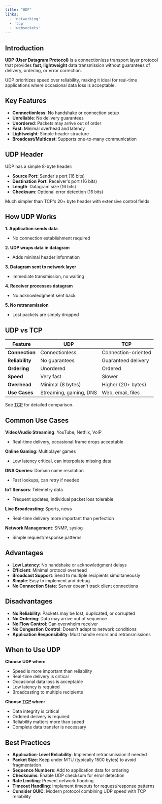 ```yaml
---
title: "UDP"
links:
  - 'networking'
  - 'tcp'
  - 'websockets'
---
```


## Introduction

**UDP (User Datagram Protocol)** is a connectionless transport layer protocol that provides **fast, lightweight** data transmission without guarantees of delivery, ordering, or error correction.

UDP prioritizes speed over reliability, making it ideal for real-time applications where occasional data loss is acceptable.

## Key Features

- **Connectionless**: No handshake or connection setup
- **Unreliable**: No delivery guarantees
- **Unordered**: Packets may arrive out of order
- **Fast**: Minimal overhead and latency
- **Lightweight**: Simple header structure
- **Broadcast/Multicast**: Supports one-to-many communication

## UDP Header

UDP has a simple 8-byte header:

- **Source Port**: Sender's port (16 bits)
- **Destination Port**: Receiver's port (16 bits)
- **Length**: Datagram size (16 bits)
- **Checksum**: Optional error detection (16 bits)

Much simpler than TCP's 20+ byte header with extensive control fields.

## How UDP Works

**1. Application sends data**
- No connection establishment required

**2. UDP wraps data in datagram**
- Adds minimal header information

**3. Datagram sent to network layer**
- Immediate transmission, no waiting

**4. Receiver processes datagram**
- No acknowledgment sent back

**5. No retransmission**
- Lost packets are simply dropped

## UDP vs TCP

| Feature | UDP | TCP |
|---------|-----|-----|
| **Connection** | Connectionless | Connection-oriented |
| **Reliability** | No guarantees | Guaranteed delivery |
| **Ordering** | Unordered | Ordered |
| **Speed** | Very fast | Slower |
| **Overhead** | Minimal (8 bytes) | Higher (20+ bytes) |
| **Use Cases** | Streaming, gaming, DNS | Web, email, files |

See [TCP](/notes/tcp) for detailed comparison.

## Common Use Cases

**Video/Audio Streaming**: YouTube, Netflix, VoIP
- Real-time delivery, occasional frame drops acceptable

**Online Gaming**: Multiplayer games
- Low latency critical, can interpolate missing data

**DNS Queries**: Domain name resolution
- Fast lookups, can retry if needed

**IoT Sensors**: Telemetry data
- Frequent updates, individual packet loss tolerable

**Live Broadcasting**: Sports, news
- Real-time delivery more important than perfection

**Network Management**: SNMP, syslog
- Simple request/response patterns

## Advantages

- **Low Latency**: No handshake or acknowledgment delays
- **Efficient**: Minimal protocol overhead
- **Broadcast Support**: Send to multiple recipients simultaneously
- **Simple**: Easy to implement and debug
- **No Connection State**: Server doesn't track client connections

## Disadvantages

- **No Reliability**: Packets may be lost, duplicated, or corrupted
- **No Ordering**: Data may arrive out of sequence
- **No Flow Control**: Can overwhelm receiver
- **No Congestion Control**: Doesn't adapt to network conditions
- **Application Responsibility**: Must handle errors and retransmissions

## When to Use UDP

**Choose UDP when:**
- Speed is more important than reliability
- Real-time delivery is critical
- Occasional data loss is acceptable
- Low latency is required
- Broadcasting to multiple recipients

**Choose [TCP](/notes/tcp) when:**
- Data integrity is critical
- Ordered delivery is required
- Reliability matters more than speed
- Complete data transfer is necessary

## Best Practices

- **Application-Level Reliability**: Implement retransmission if needed
- **Packet Size**: Keep under MTU (typically 1500 bytes) to avoid fragmentation
- **Sequence Numbers**: Add to application data for ordering
- **Checksums**: Enable UDP checksum for error detection
- **Rate Limiting**: Prevent network flooding
- **Timeout Handling**: Implement timeouts for request/response patterns
- **Consider QUIC**: Modern protocol combining UDP speed with TCP reliability
